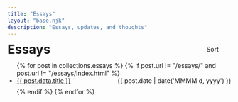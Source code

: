 ```yaml
---
title: "Essays"
layout: "base.njk"
description: "Essays, updates, and thoughts"
---
```


<div class="page-header">
  <h1>Essays</h1>
  <span class="essays-sort-control" onclick="toggleSortEssays()">
    Sort
    <span class="icon-container">
      <svg class="chevron-down">
        <use href="#chevron-down" />
      </svg>
      <svg class="chevron-up">
        <use href="#chevron-up" />
      </svg>
    </span>
  </span>
</div>

<ul class="essay-list">
{% for post in collections.essays %}
  {% if post.url != "/essays/" and post.url != "/essays/index.html" %}
  <li class="essay-item"
      data-title="{{ post.data.title|default('untitled')|lower }}"
      data-datetime="{{ post.date | date('yyyy-MM-dd') }}">
    <span class="essay-row">
      <a class="essay-title" href="{{ post.url }}">{{ post.data.title }}</a>
      <time class="essay-date" datetime="{{ post.date | date('yyyy-MM-dd') }}">
        {{ post.date | date('MMMM d, yyyy') }}
      </time>
    </span>
  </li>
  {% endif %}
{% endfor %}
</ul>

<script>
let essaysAscending = false;

function sortEssays() {
  const list = document.querySelector('.essay-list');
  if (!list) return;
  
  const items = Array.from(list.children).filter(item => 
    item.classList.contains('essay-item')
  );
  
  // Clear the list
  while (list.firstChild) {
    list.removeChild(list.firstChild);
  }
  
  // Sort with date plus numeric fallback
  items.sort((a, b) => {
    // Compare date first
    const aTime = new Date(a.dataset.datetime).getTime();
    const bTime = new Date(b.dataset.datetime).getTime();
    
    if (aTime !== bTime) {
      // Ascending = smaller times first (older first), else bigger times first (newer first)
      return essaysAscending ? aTime - bTime : bTime - aTime;
    } else {
      // Same date? Fallback: parse leading number from the data-title
      const aTitle = a.dataset.title || '';
      const bTitle = b.dataset.title || '';
      const aMatch = aTitle.match(/^(\d+)/);
      const bMatch = bTitle.match(/^(\d+)/);
      const aNum = aMatch ? parseInt(aMatch[1]) : 0;
      const bNum = bMatch ? parseInt(bMatch[1]) : 0;
      
      // If ascending = old first, then smaller numbers first => aNum - bNum
      // Otherwise descending => bNum - aNum
      return essaysAscending ? aNum - bNum : bNum - aNum;
    }
  });

  // Re-inject
  items.forEach(item => list.appendChild(item));
}

function toggleSortEssays() {
  essaysAscending = !essaysAscending;

  const chevronDown = document.querySelector('.essays-sort-control .chevron-down');
  const chevronUp = document.querySelector('.essays-sort-control .chevron-up');
  
  chevronDown.classList.toggle('active', !essaysAscending);
  chevronUp.classList.toggle('active', essaysAscending);
  
  sortEssays();
}

// On page load, set initial direction (newest->oldest) and sort once
document.addEventListener('DOMContentLoaded', () => {
  document.querySelector('.essays-sort-control .chevron-down').classList.add('active');
  // Perform the initial sort to ensure the displayed order matches server-side
  sortEssays();
});
</script>

<style>
.page-header {
  display: flex;
  justify-content: space-between;
  align-items: center;
  margin-bottom: 1em;
  line-height: 1;
  max-width: 65ch;
  margin-left: auto;
  margin-right: auto;
  padding: 0;
}

.page-header h1 {
  margin: 0;
  line-height: 1;
}

.essays-sort-control {
  display: inline-flex;
  align-items: center;
  gap: 0.3em;
  cursor: pointer;
  white-space: nowrap;
  line-height: 1;
  font-size: 1em;
}

.icon-container {
  display: inline-flex;
  align-items: center;
  width: 24px;
  height: 24px;
}

.essays-sort-control .icon-container .chevron-down,
.essays-sort-control .icon-container .chevron-up {
  width: 24px;
  height: 24px;
  fill: none;
  stroke: currentColor;
  stroke-width: 2;
  stroke-linecap: round;
  stroke-linejoin: round;
}

.icon-container .chevron-up {
  display: none;
}

.icon-container .chevron-up.active {
  display: block;
}

.icon-container .chevron-down {
  display: none;
}

.icon-container .chevron-down.active {
  display: block;
}

.essay-list {
  list-style: disc;
  padding-left: 1.5em;
}

.essay-list li {
  margin-bottom: 0.5em;
}

.essay-row {
  display: flex;
  justify-content: space-between;
  align-items: center;
  line-height:1.2;
}

.essay-title {
  padding-right: 2em;
}

.essay-date {
  white-space: nowrap;
}
</style>
